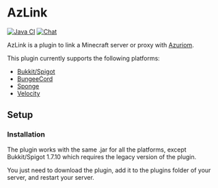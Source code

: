 # AzLink

[![Java CI](https://img.shields.io/github/workflow/status/Azuriom/AzLink/Java%20CI?style=flat-square)](https://github.com/Azuriom/AzLink/actions)
[![Chat](https://img.shields.io/discord/625774284823986183?color=7289da&label=discord&logo=discord&logoColor=fff&style=flat-square)](https://azuriom.com/discord)

AzLink is a plugin to link a Minecraft server or proxy with [Azuriom](https://azuriom.com/).

This plugin currently supports the following platforms:
* [Bukkit/Spigot](https://www.spigotmc.org/)
* [BungeeCord](https://github.com/SpigotMC/BungeeCord)
* [Sponge](https://www.spongepowered.org/)
* [Velocity](https://www.velocitypowered.com/)

## Setup

### Installation
The plugin works with the same .jar for all the platforms, except Bukkit/Spigot 1.7.10 which requires the legacy version of the plugin.

You just need to download the plugin, add it to the plugins folder of your server, and restart your server.
